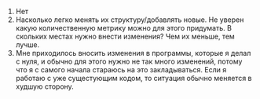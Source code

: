 
1. Нет
2. Насколько легко менять их структуру/добавлять новые. Не уверен какую количественную метрику можно для этого
придумать. В скольких местах нужно внести изменения? Чем их меньше, тем лучше. 
3. Мне приходилось вносить изменения в программы, которые я делал с нуля, и обычно для этого нужно не так много изменений,
потому что я с самого начала стараюсь на это закладываться. Если я работаю с уже сущестующим кодом, то ситуация обычно меняется
в худшую сторону.